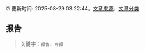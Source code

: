 :alarm_clock: 更新时间: 2025-08-29 03:22:44。[文章来源](/README.md)、[文章分类](/TAGS.md)

## 报告


> 关键字：`报告`、`月报`



